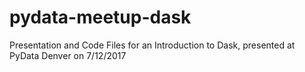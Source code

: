 # pydata-meetup-dask
Presentation and Code Files for an Introduction to Dask, presented at PyData Denver on 7/12/2017
